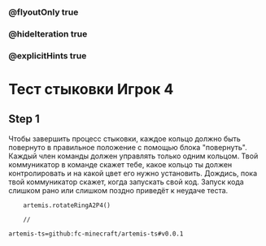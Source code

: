 ### @flyoutOnly true
### @hideIteration true
### @explicitHints true

# Тест стыковки Игрок 4

## Step 1
Чтобы завершить процесс стыковки, каждое кольцо должно быть повернуто в правильное положение с помощью блока "повернуть". Каждый член команды должен управлять только одним кольцом. Твой коммуникатор в команде скажет тебе, какое кольцо ты должен контролировать и на какой цвет его нужно установить. Дождись, пока твой коммуникатор скажет, когда запускать свой код. Запуск кода слишком рано или слишком поздно приведёт к неудаче теста.

```ghost
    artemis.rotateRingA2P4()
```
```template
    //
```

```package
artemis-ts=github:fc-minecraft/artemis-ts#v0.0.1
```
